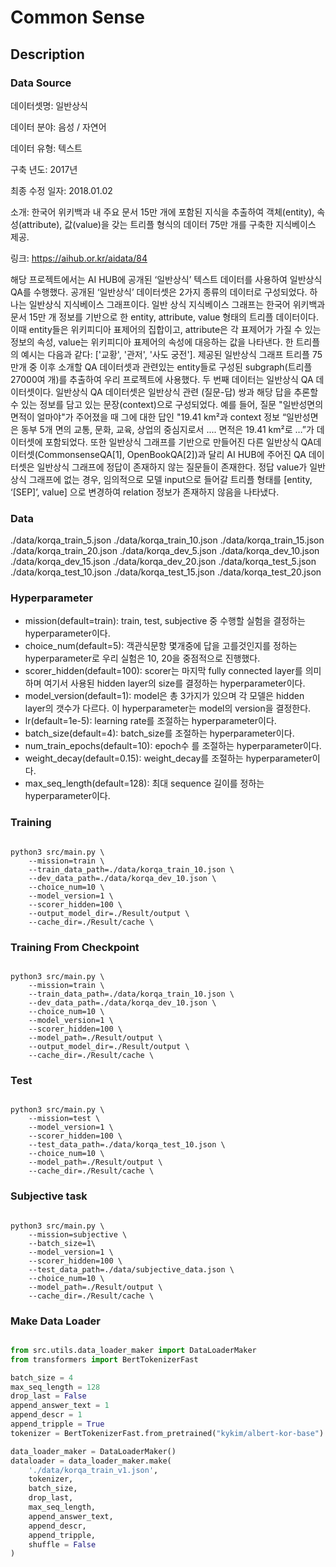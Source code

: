 # Common Sense

## Description

### Data Source

데이터셋명: 일반상식

데이터 분야: 음성 / 자연어

데이터 유형: 텍스트

구축 년도: 2017년

최종 수정 일자: 2018.01.02

소개: 한국어 위키백과 내 주요 문서 15만 개에 포함된 지식을 추출하여 객체(entity), 속성(attribute), 값(value)을 갖는 트리플 형식의 데이터 75만 개를 구축한 지식베이스 제공.

링크: https://aihub.or.kr/aidata/84


해당 프로젝트에서는 AI HUB에 공개된 ‘일반상식’ 텍스트 데이터를 사용하여 일반상식 QA를 수행했다. 공개된 ‘일반상식’ 데이터셋은 2가지 종류의 데이터로 구성되었다.
하나는 일반상식 지식베이스 그래프이다. 일반 상식 지식베이스 그래프는 한국어 위키백과 문서 15만 개 정보를 기반으로 한 entity, attribute, value 형태의 트리플 데이터이다. 이때 entity들은 위키피디아 표제어의 집합이고, attribute은 각 표제어가 가질 수 있는 정보의 속성, value는 위키피디아 표제어의 속성에 대응하는 값을 나타낸다.  한 트리플의 예시는 다음과 같다: ['교황', '관저', '사도 궁전']. 제공된 일반상식 그래프 트리플 75만개 중 이후 소개할 QA 데이터셋과 관련있는 entity들로 구성된 subgraph(트리플 27000여 개)를 추출하여 우리 프로젝트에 사용했다.
두 번째 데이터는 일반상식 QA 데이터셋이다. 일반상식 QA 데이터셋은 일반상식 관련 (질문-답) 쌍과 해당 답을 추론할 수 있는 정보를 담고 있는 문장(context)으로 구성되었다. 
예를 들어, 질문 "일반성면의 면적이 얼마야"가 주어졌을 때 그에 대한 답인 "19.41 km²과 context 정보 “일반성면은 동부 5개 면의 교통, 문화, 교육, 상업의 중심지로서 .... 면적은 19.41 km²로 …”가 데이터셋에 포함되었다. 또한 일반상식 그래프를 기반으로 만들어진 다른 일반상식 QA데이터셋(CommonsenseQA[1], OpenBookQA[2])과 달리 AI HUB에 주어진 QA 데이터셋은 일반상식 그래프에 정답이 존재하지 않는 질문들이 존재한다. 정답 value가 일반 상식 그래프에 없는 경우, 임의적으로 모델 input으로 들어갈 트리플 형태를 [entity, ‘[SEP]’, value] 으로 변경하여 relation 정보가 존재하지 않음을 나타냈다.

### Data

./data/korqa_train_5.json
./data/korqa_train_10.json
./data/korqa_train_15.json
./data/korqa_train_20.json
./data/korqa_dev_5.json
./data/korqa_dev_10.json
./data/korqa_dev_15.json
./data/korqa_dev_20.json
./data/korqa_test_5.json
./data/korqa_test_10.json
./data/korqa_test_15.json
./data/korqa_test_20.json

### Hyperparameter

- mission(default=train): train, test, subjective 중 수행할 실험을 결정하는 hyperparameter이다.
- choice_num(default=5): 객관식문항 몇개중에 답을 고를것인지를 정하는 hyperparameter로 우리 실험은 10, 20을 중점적으로 진행했다.
- scorer_hidden(default=100): scorer는 마지막 fully connected layer를 의미하며 여기서 사용된 hidden layer의 size를 결정하는 hyperparameter이다.
- model_version(default=1): model은 총 3가지가 있으며 각 모델은 hidden layer의 갯수가 다르다. 이 hyperparameter는 model의 version을 결정한다.
- lr(default=1e-5): learning rate를 조절하는 hyperparameter이다.
- batch_size(default=4): batch_size를 조절하는 hyperparameter이다.
- num_train_epochs(default=10): epoch수 를 조절하는 hyperparameter이다.
- weight_decay(default=0.15): weight_decay를 조절하는 hyperparameter이다.
- max_seq_length(default=128): 최대 sequence 길이를 정하는 hyperparameter이다.


### Training

```

python3 src/main.py \
    --mission=train \
    --train_data_path=./data/korqa_train_10.json \
    --dev_data_path=./data/korqa_dev_10.json \
    --choice_num=10 \
    --model_version=1 \
    --scorer_hidden=100 \
    --output_model_dir=./Result/output \
    --cache_dir=./Result/cache \

```

### Training From Checkpoint

```

python3 src/main.py \
    --mission=train \
    --train_data_path=./data/korqa_train_10.json \
    --dev_data_path=./data/korqa_dev_10.json \
    --choice_num=10 \
    --model_version=1 \
    --scorer_hidden=100 \
    --model_path=./Result/output \
    --output_model_dir=./Result/output \
    --cache_dir=./Result/cache \

```

### Test

```

python3 src/main.py \
    --mission=test \
    --model_version=1 \
    --scorer_hidden=100 \
    --test_data_path=./data/korqa_test_10.json \
    --choice_num=10 \
    --model_path=./Result/output \
    --cache_dir=./Result/cache \

```

### Subjective task

```

python3 src/main.py \
    --mission=subjective \
    --batch_size=1\
    --model_version=1 \
    --scorer_hidden=100 \
    --test_data_path=./data/subjective_data.json \
    --choice_num=10 \
    --model_path=./Result/output \
    --cache_dir=./Result/cache \

```
### Make Data Loader

```python

from src.utils.data_loader_maker import DataLoaderMaker
from transformers import BertTokenizerFast

batch_size = 4
max_seq_length = 128
drop_last = False
append_answer_text = 1
append_descr = 1
append_tripple = True
tokenizer = BertTokenizerFast.from_pretrained("kykim/albert-kor-base")

data_loader_maker = DataLoaderMaker()
dataloader = data_loader_maker.make(
    './data/korqa_train_v1.json',
    tokenizer,
    batch_size,
    drop_last,
    max_seq_length,
    append_answer_text,
    append_descr,
    append_tripple,
    shuffle = False
)

```
